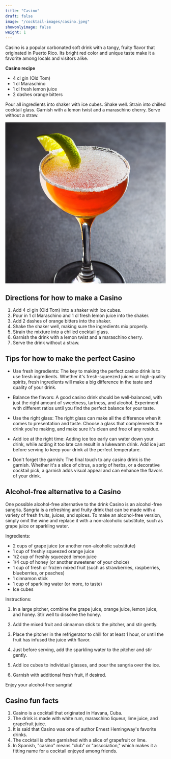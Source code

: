 ```yaml
---
title: "Casino"
draft: false
image: "/cocktail-images/casino.jpeg"
showonlyimage: false
weight: 1
---
```


Casino is a popular carbonated soft drink with a tangy, fruity flavor that originated in Puerto Rico. Its bright red color and unique taste make it a favorite among locals and visitors alike.

<!--more-->

**Casino recipe**

- 4 cl gin (Old Tom)
- 1 cl Maraschino
- 1 cl fresh lemon juice
- 2 dashes orange bitters


Pour all ingredients into shaker with ice cubes. Shake well. Strain into chilled cocktail glass. Garnish with a lemon twist and a maraschino cherry. Serve without a straw.

![](/cocktail-images/casino.jpeg)


## Directions for how to make a Casino

1. Add 4 cl gin (Old Tom) into a shaker with ice cubes.
2. Pour in 1 cl Maraschino and 1 cl fresh lemon juice into the shaker.
3. Add 2 dashes of orange bitters into the shaker.
4. Shake the shaker well, making sure the ingredients mix properly.
5. Strain the mixture into a chilled cocktail glass.
6. Garnish the drink with a lemon twist and a maraschino cherry.
7. Serve the drink without a straw.

## Tips for how to make the perfect Casino

- Use fresh ingredients: The key to making the perfect casino drink is to use fresh ingredients. Whether it's fresh-squeezed juices or high-quality spirits, fresh ingredients will make a big difference in the taste and quality of your drink.

- Balance the flavors: A good casino drink should be well-balanced, with just the right amount of sweetness, tartness, and alcohol. Experiment with different ratios until you find the perfect balance for your taste.

- Use the right glass: The right glass can make all the difference when it comes to presentation and taste. Choose a glass that complements the drink you're making, and make sure it's clean and free of any residue.

- Add ice at the right time: Adding ice too early can water down your drink, while adding it too late can result in a lukewarm drink. Add ice just before serving to keep your drink at the perfect temperature.

- Don't forget the garnish: The final touch to any casino drink is the garnish. Whether it's a slice of citrus, a sprig of herbs, or a decorative cocktail pick, a garnish adds visual appeal and can enhance the flavors of your drink.

## Alcohol-free alternative to a Casino

One possible alcohol-free alternative to the drink Casino is an alcohol-free sangria. Sangria is a refreshing and fruity drink that can be made with a variety of fresh fruits, juices, and spices. To make an alcohol-free version, simply omit the wine and replace it with a non-alcoholic substitute, such as grape juice or sparkling water.

Ingredients:

- 2 cups of grape juice (or another non-alcoholic substitute)
- 1 cup of freshly squeezed orange juice
- 1/2 cup of freshly squeezed lemon juice
- 1/4 cup of honey (or another sweetener of your choice)
- 1 cup of fresh or frozen mixed fruit (such as strawberries, raspberries, blueberries, or peaches)
- 1 cinnamon stick
- 1 cup of sparkling water (or more, to taste)
- Ice cubes

Instructions:

1. In a large pitcher, combine the grape juice, orange juice, lemon juice, and honey. Stir well to dissolve the honey.

2. Add the mixed fruit and cinnamon stick to the pitcher, and stir gently.

3. Place the pitcher in the refrigerator to chill for at least 1 hour, or until the fruit has infused the juice with flavor.

4. Just before serving, add the sparkling water to the pitcher and stir gently.

5. Add ice cubes to individual glasses, and pour the sangria over the ice.

6. Garnish with additional fresh fruit, if desired.

Enjoy your alcohol-free sangria!

## Casino fun facts

1. Casino is a cocktail that originated in Havana, Cuba.
2. The drink is made with white rum, maraschino liqueur, lime juice, and grapefruit juice.
3. It is said that Casino was one of author Ernest Hemingway's favorite drinks.
4. The cocktail is often garnished with a slice of grapefruit or lime.
5. In Spanish, "casino" means "club" or "association," which makes it a fitting name for a cocktail enjoyed among friends.
